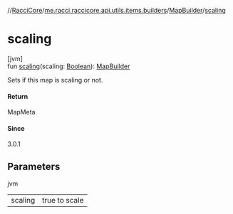 //[RacciCore](../../../index.md)/[me.racci.raccicore.api.utils.items.builders](../index.md)/[MapBuilder](index.md)/[scaling](scaling.md)

# scaling

[jvm]\
fun [scaling](scaling.md)(scaling: [Boolean](https://kotlinlang.org/api/latest/jvm/stdlib/kotlin/-boolean/index.html)): [MapBuilder](index.md)

Sets if this map is scaling or not.

#### Return

MapMeta

#### Since

3.0.1

## Parameters

jvm

| | |
|---|---|
| scaling | true to scale |
